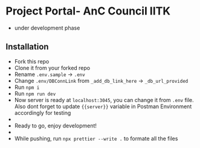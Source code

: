 # Project Portal- AnC Council IITK

-   under development phase

## Installation

-   Fork this repo
-   Clone it from your forked repo
-   Rename `.env.sample` -> `.env`
-   Change `.env/DBConnLink` from `_add_db_link_here` -> `_db_url_provided`
-   Run `npm i`
-   Run `npm run dev`
-   Now server is ready at `localhost:3045`, you can change it from `.env` file. Also dont forget to update `{{server}}` variable in Postman Environment accordingly for testing
-
-   Ready to go, enjoy development!
-
-   While pushing, run `npx prettier --write .` to formate all the files
